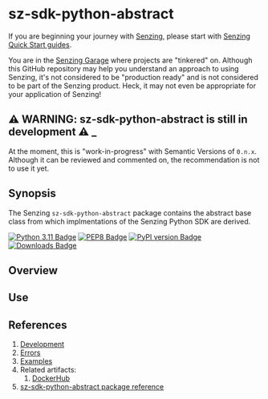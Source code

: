 # sz-sdk-python-abstract

If you are beginning your journey with [Senzing],
please start with [Senzing Quick Start guides].

You are in the [Senzing Garage] where projects are "tinkered" on.
Although this GitHub repository may help you understand an approach to using Senzing,
it's not considered to be "production ready" and is not considered to be part of the Senzing product.
Heck, it may not even be appropriate for your application of Senzing!

## :warning: WARNING: sz-sdk-python-abstract is still in development :warning: _

At the moment, this is "work-in-progress" with Semantic Versions of `0.n.x`.
Although it can be reviewed and commented on,
the recommendation is not to use it yet.

## Synopsis

The Senzing `sz-sdk-python-abstract` package contains the abstract base class from which
implmentations of the Senzing Python SDK are derived.

[![Python 3.11 Badge]][Python 3.11]
[![PEP8 Badge]][PEP8]
[![PyPI version Badge]][PyPi version]
[![Downloads Badge]][Downloads]

## Overview

## Use

## References

1. [Development]
1. [Errors]
1. [Examples]
1. Related artifacts:
    1. [DockerHub]
1. [sz-sdk-python-abstract package reference]

[Development]: docs/development.md
[DockerHub]: https://hub.docker.com/r/senzing/template-python
[Downloads Badge]: https://static.pepy.tech/badge/senzing-abstract
[Downloads]: https://pepy.tech/project/senzing-abstract
[Errors]: docs/errors.md
[Examples]: docs/examples.md
[PEP8 Badge]: https://img.shields.io/badge/code%20style-pep8-orange.svg
[PEP8]: https://www.python.org/dev/peps/pep-0008/
[PyPI version Badge]: https://badge.fury.io/py/senzing-abstract.svg
[PyPi version]: https://badge.fury.io/py/senzing-abstract
[Python 3.11 Badge]: https://img.shields.io/badge/python-3.11-blue.svg
[Python 3.11]: https://www.python.org/downloads/release/python-3110/
[Senzing Garage]: https://github.com/senzing-garage
[Senzing Quick Start guides]: https://docs.senzing.com/quickstart/
[Senzing]: https://senzing.com/
[sz-sdk-python-abstract package reference]: https://hub.senzing.com/sz-sdk-python-abstract/
